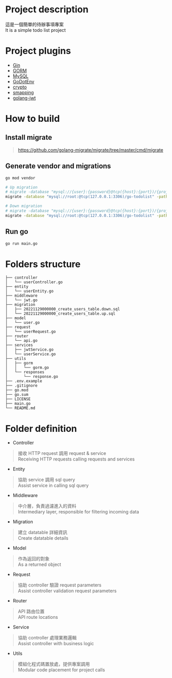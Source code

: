 # Project description
這是一個簡單的待辦事項專案 <br>
It is a simple todo list project

# Project plugins
- [Gin](https://github.com/gin-gonic/gin)
- [GORM](https://github.com/go-gorm/gorm)
- [MySQL](https://github.com/go-gorm/mysql)
- [GoDotEnv](https://github.com/joho/godotenv)
- [crypto](https://pkg.go.dev/golang.org/x/crypto)
- [smapping](https://github.com/mashingan/smapping)
- [golang-jwt](https://github.com/golang-jwt/jwt)

# How to build
## Install migrate
> https://github.com/golang-migrate/migrate/tree/master/cmd/migrate

## Generate vendor and migrations
```bash
go mod vendor

# Up migration
# migrate -database "mysql://{user}:{password}@tcp({host}:{port})/{project name}" -path ./migrations up
migrate -database "mysql://root:@tcp(127.0.0.1:3306)/go-todolist" -path ./migrations up

# Down migration
# migrate -database "mysql://{user}:{password}@tcp({host}:{port})/{project name}" -path ./migrations down
migrate -database "mysql://root:@tcp(127.0.0.1:3306)/go-todolist" -path ./migrations down
```

## Run go
```bash
go run main.go
```

# Folders structure
```
├── controller
│   └── userController.go
├── entity
│   └── userEntity.go
├── middleware
│   └── jwt.go
├── migration
│   ├── 20221129000000_create_users_table.down.sql
│   └── 20221129000000_create_users_table.up.sql
├── model
│   └── user.go
├── request
│   └── userRequest.go
├── router
│   └── api.go
├── services
│   ├── jwtService.go
│   └── userService.go
├── utils
│   ├── gorm
│   │   └── gorm.go
│   └── responses
│       └── response.go
├── .env.example
├── .gitignore
├── go.mod
├── go.sum
├── LICENSE
├── main.go
└── README.md
```

# Folder definition
- Controller
> 接收 HTTP request 調用 request & service <br>
> Receiving HTTP requests calling requests and services

- Entity
> 協助 service 調用 sql query <br>
> Assist service in calling sql query

- Middleware
> 中介層，負責過濾進入的資料 <br>
> Intermediary layer, responsible for filtering incoming data

- Migration
> 建立 datatable 詳細資訊 <br>
> Create datatable details

- Model
> 作為返回的對象 <br>
> As a returned object

- Request
> 協助 controller 驗證 request parameters <br>
> Assist controller validation request parameters

- Router
> API 路由位置 <br>
> API route locations

- Service
> 協助 controller 處理業務邏輯 <br>
> Assist controller with business logic

- Utils
> 模組化程式碼置放處，提供專案調用 <br>
> Modular code placement for project calls
